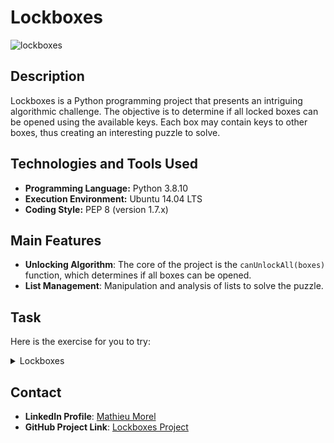 # Lockboxes

![lockboxes](https://github.com/MathieuMorel62/holbertonschool-interview/assets/113856302/88f2e3fb-bd83-4015-afb1-323fbf89cdf2)

## Description
Lockboxes is a Python programming project that presents an intriguing algorithmic challenge. The objective is to determine if all locked boxes can be opened using the available keys. Each box may contain keys to other boxes, thus creating an interesting puzzle to solve.

## Technologies and Tools Used
- **Programming Language:** Python 3.8.10
- **Execution Environment:** Ubuntu 14.04 LTS
- **Coding Style:** PEP 8 (version 1.7.x)

## Main Features
- **Unlocking Algorithm**: The core of the project is the `canUnlockAll(boxes)` function, which determines if all boxes can be opened.
- **List Management**: Manipulation and analysis of lists to solve the puzzle.

## Task
Here is the exercise for you to try:

<details>
<summary>Lockboxes</summary>
<br>

You have `n` number of locked boxes in front of you. Each box is numbered sequentially from `0` to `n -1` and each box may contain keys to the other boxes.

Write a method that determines if all the boxes can be opened.

- Prototype: `def canUnlockAll(boxes)`
- `boxes` is a list of lists
- A key with the same number as a box opens that box
- You can assume all keys will be positive integers
  - There can be keys that do not have boxes
- The first box `boxes[0]` is unlocked
- Return `True` if all boxes can be opened, else return `False`

<details>
<summary>Main File Test</summary>
<br>

```python
#!/usr/bin/python3

canUnlockAll = __import__('0-lockboxes').canUnlockAll

boxes = [[1], [2], [3], [4], []]
print(canUnlockAll(boxes))

boxes = [[1, 4, 6], [2], [0, 4, 1], [5, 6, 2], [3], [4, 1], [6]]
print(canUnlockAll(boxes))

boxes = [[1, 4], [2], [0, 4, 1], [3], [], [4, 1], [5, 6]]
print(canUnlockAll(boxes))
```

</details>
<details>
<summary>Result</summary>
<br>

```python
./main.py

True
True
False
```
- You can see the final code [here](https://github.com/MathieuMorel62/holbertonschool-interview/blob/main/lockboxes/0-lockboxes.py).
</details>
</details>

## Contact
- **LinkedIn Profile**: [Mathieu Morel]((https://www.linkedin.com/in/mathieu-morel-9ab457261/))
- **GitHub Project Link**: [Lockboxes Project](https://github.com/MathieuMorel62/holbertonschool-interview/tree/main/lockboxes)
